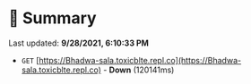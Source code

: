# 📖 Summary
Last updated: **9/28/2021, 6:10:33 PM**

- `GET` [https://Bhadwa-sala.toxicblte.repl.co](https://Bhadwa-sala.toxicblte.repl.co) - **Down** (120141ms)
